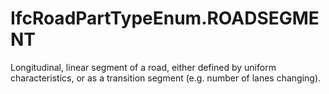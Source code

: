 IfcRoadPartTypeEnum.ROADSEGMENT
===============================
Longitudinal, linear segment of a road, either defined by uniform
characteristics, or as a transition segment (e.g. number of lanes changing).  


